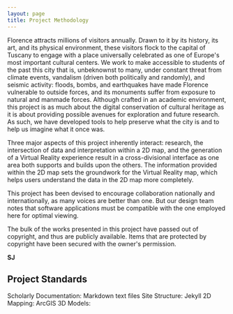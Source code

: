 ```yaml
---
layout: page
title: Project Methodology
---
```


Florence attracts millions of visitors annually. Drawn to it by its history, its art, and its physical environment, these visitors flock to the capital of Tuscany to engage with a place universally celebrated as one of Europe's most important cultural centers. We work to make accessible to students of the past this city that is, unbeknownst to many, under constant threat from climate events, vandalism (driven both politically and randomly), and seismic activity: floods, bombs, and earthquakes have made Florence vulnerable to outside forces, and its monuments suffer from exposure to natural and manmade forces. Although crafted in an academic environment, this project is as much about the digital conservation of cultural heritage as it is about providing possible avenues for exploration and future research. As such, we have developed tools to help preserve what the city is and to help us imagine what it once was. 

Three major aspects of this project inherently interact: research, the intersection of data and interpretation within a 2D map, and the generation of a Virtual Reality experience result in a cross-divisional interface as one area both supports and builds upon the others. The information provided within the 2D map sets the groundwork for the Virtual Reality map, which helps users understand the data in the 2D map more completely.

This project has been devised to encourage collaboration nationally and internationally, as many voices are better than one. But our design team notes that software applications must be compatible with the one employed here for optimal viewing.

The bulk of the works presented in this project have passed out of copyright, and thus are publicly available. Items that are protected by copyright have been secured with the owner's permission.

__SJ__

## Project Standards

Scholarly Documentation: Markdown text files
Site Structure: Jekyll
2D Mapping: ArcGIS
3D Models:
